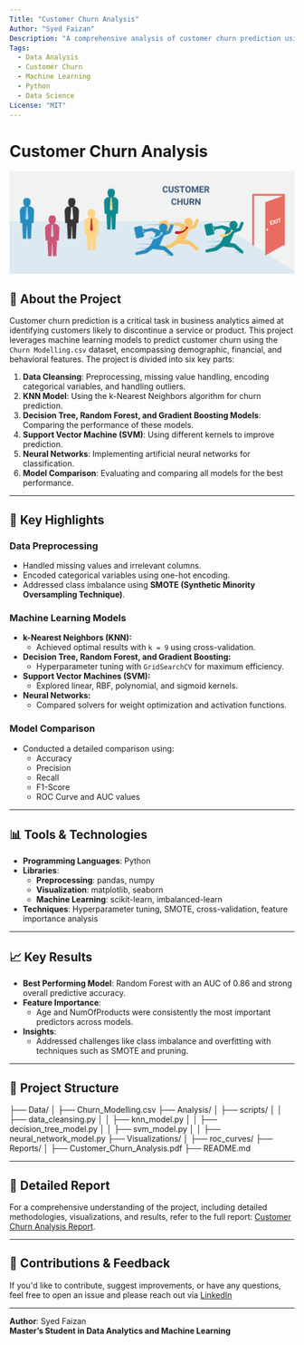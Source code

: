 ```yaml
---
Title: "Customer Churn Analysis"
Author: "Syed Faizan"
Description: "A comprehensive analysis of customer churn prediction using advanced machine learning techniques, addressing class imbalance and feature importance."
Tags:
  - Data Analysis
  - Customer Churn
  - Machine Learning
  - Python
  - Data Science
License: "MIT"
---
```


# Customer Churn Analysis

![Customer Churn](https://github.com/SYEDFAIZAN1987/Customer-Churn/blob/main/Customer-Churn.png)

## 📖 About the Project

Customer churn prediction is a critical task in business analytics aimed at identifying customers likely to discontinue a service or product. This project leverages machine learning models to predict customer churn using the `Churn Modelling.csv` dataset, encompassing demographic, financial, and behavioral features. The project is divided into six key parts:

1. **Data Cleansing**: Preprocessing, missing value handling, encoding categorical variables, and handling outliers.
2. **KNN Model**: Using the k-Nearest Neighbors algorithm for churn prediction.
3. **Decision Tree, Random Forest, and Gradient Boosting Models**: Comparing the performance of these models.
4. **Support Vector Machine (SVM)**: Using different kernels to improve prediction.
5. **Neural Networks**: Implementing artificial neural networks for classification.
6. **Model Comparison**: Evaluating and comparing all models for the best performance.

---

## 🚀 Key Highlights

### **Data Preprocessing**
- Handled missing values and irrelevant columns.
- Encoded categorical variables using one-hot encoding.
- Addressed class imbalance using **SMOTE (Synthetic Minority Oversampling Technique)**.

### **Machine Learning Models**
- **k-Nearest Neighbors (KNN):**
  - Achieved optimal results with `k = 9` using cross-validation.
- **Decision Tree, Random Forest, and Gradient Boosting:**
  - Hyperparameter tuning with `GridSearchCV` for maximum efficiency.
- **Support Vector Machines (SVM):**
  - Explored linear, RBF, polynomial, and sigmoid kernels.
- **Neural Networks:**
  - Compared solvers for weight optimization and activation functions.

### **Model Comparison**
- Conducted a detailed comparison using:
  - Accuracy
  - Precision
  - Recall
  - F1-Score
  - ROC Curve and AUC values

---

## 📊 Tools & Technologies
- **Programming Languages**: Python
- **Libraries**:
  - **Preprocessing**: pandas, numpy
  - **Visualization**: matplotlib, seaborn
  - **Machine Learning**: scikit-learn, imbalanced-learn
- **Techniques**: Hyperparameter tuning, SMOTE, cross-validation, feature importance analysis

---

## 📈 Key Results
- **Best Performing Model**: Random Forest with an AUC of 0.86 and strong overall predictive accuracy.
- **Feature Importance**:
  - Age and NumOfProducts were consistently the most important predictors across models.
- **Insights**:
  - Addressed challenges like class imbalance and overfitting with techniques such as SMOTE and pruning.

---

## 📂 Project Structure
 ├── Data/ │ ├── Churn_Modelling.csv ├── Analysis/ │ ├── scripts/ │ │ ├── data_cleansing.py │ │ ├── knn_model.py │ │ ├── decision_tree_model.py │ │ ├── svm_model.py │ │ ├── neural_network_model.py ├── Visualizations/ │ ├── roc_curves/ ├── Reports/ │ ├── Customer_Churn_Analysis.pdf ├── README.md
 
---

## 📜 Detailed Report

For a comprehensive understanding of the project, including detailed methodologies, visualizations, and results, refer to the full report: [Customer Churn Analysis Report](https://github.com/SYEDFAIZAN1987/Customer-Churn/blob/main/Customer%20Churn%20Analysis.pdf).

---

## 🤝 Contributions & Feedback
If you'd like to contribute, suggest improvements, or have any questions, feel free to open an issue and please reach out via [LinkedIn](https://www.linkedin.com/in/drsyedfaizanmd/)

---

**Author**: Syed Faizan  
**Master’s Student in Data Analytics and Machine Learning**  
